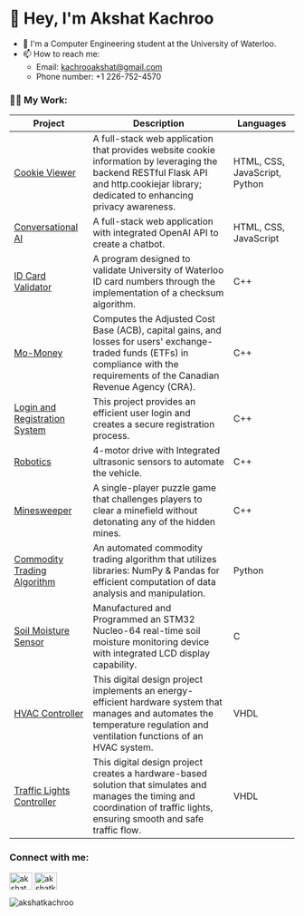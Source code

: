 <h1 align="left"> 👋 Hey, I'm Akshat Kachroo</h1>

- 🏢 I'm a Computer Engineering student at the University of Waterloo.
- 📫 How to reach me: 
  -  Email: kachrooakshat@gmail.com
  -  Phone number: +1 226-752-4570

<h3 align="left">👨‍💻 My Work:</h3>

| Project | Description |Languages|
| ----------- | ----------- | ----------- |
| [Cookie Viewer](https://github.com/akshatkachroo/Trial) |A full-stack web application that provides website cookie information by leveraging the backend RESTful Flask API and http.cookiejar library; dedicated to enhancing privacy awareness.|  HTML, CSS, JavaScript, Python |
| [Conversational AI](https://github.com/akshatkachroo/ChatGPT) |A full-stack web application with integrated OpenAI API to create a chatbot. |  HTML, CSS, JavaScript |
| [ID Card Validator](https://github.com/akshatkachroo/Waterloo-ID-Card-Validator) |A program designed to validate University of Waterloo ID card numbers through the implementation of a checksum algorithm.|  C++ |
| [Mo-Money](https://github.com/akshatkachroo/Mo-Money) |Computes the Adjusted Cost Base (ACB), capital gains, and losses for users' exchange-traded funds (ETFs) in compliance with the requirements of the Canadian Revenue Agency (CRA).|  C++ |
| [Login and Registration System](https://github.com/akshatkachroo/Login-Registration-System) |This project provides an efficient user login and creates a secure registration process.|  C++ |
| [Robotics](https://github.com/akshatkachroo/Robotics) |4-motor drive with Integrated ultrasonic sensors to automate the vehicle.|  C++ |
| [Minesweeper](https://github.com/akshatkachroo/Minesweeper) | A single-player puzzle game that challenges players to clear a minefield without detonating any of the hidden mines. | C++ |
| [Commodity Trading Algorithm](https://github.com/akshatkachroo/Trading-Algorithm) |An automated commodity trading algorithm that utilizes libraries: NumPy & Pandas for efficient computation of data analysis and manipulation.|  Python |
| [Soil Moisture Sensor](https://github.com/akshatkachroo/Soil-Moisture-Sensor) |Manufactured and Programmed an STM32 Nucleo-64 real-time soil moisture monitoring device with integrated LCD display capability.|  C |
| [HVAC Controller](https://github.com/akshatkachroo/HVAC-Controller) | This digital design project implements an energy-efficient hardware system that manages and automates the temperature regulation and ventilation functions of an HVAC system. |  VHDL |
| [Traffic Lights Controller](https://github.com/akshatkachroo/Traffic-Lights-Controller) | This digital design project creates a hardware-based solution that simulates and manages the timing and coordination of traffic lights, ensuring smooth and safe traffic flow. |  VHDL |

<h3 align="left">Connect with me:</h3>
<p align="left">
<a href="https://linkedin.com/in/akshat-kachroo" target="blank"><img align="center" src="https://raw.githubusercontent.com/rahuldkjain/github-profile-readme-generator/master/src/images/icons/Social/linked-in-alt.svg" alt="akshat kachroo" height="30" width="40" /></a>
<a href="https://instagram.com/akshatkachroo" target="blank"><img align="center" src="https://raw.githubusercontent.com/rahuldkjain/github-profile-readme-generator/master/src/images/icons/Social/instagram.svg" alt="akshatkachroo" height="30" width="40" /></a>
</p>



<p align="left"> <img src="https://komarev.com/ghpvc/?username=akshatkachroo&label=Profile%20views&color=0e75b6&style=flat" alt="akshatkachroo" /> </p>

